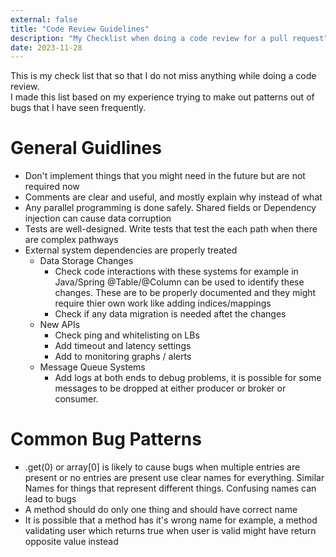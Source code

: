 ```yaml
---
external: false
title: "Code Review Guidelines"
description: "My Checklist when doing a code review for a pull request"
date: 2023-11-28
---
```

This is my check list that so that I do not miss anything while doing a code review.  
I made this list based on my experience trying to make out patterns out of bugs that I have seen frequently.
# General Guidlines
- Don't implement things that you might need in the future but are not required now
- Comments are clear and useful, and mostly explain why instead of what
- Any parallel programming is done safely. Shared fields or Dependency injection can cause data corruption
- Tests are well-designed. Write tests that test the each path when there are complex pathways
- External system dependencies are properly treated
    - Data Storage Changes
        - Check code interactions with these systems for example in Java/Spring @Table/@Column can be used to identify these changes. These are to be properly documented and they might require thier own work like adding indices/mappings
        - Check if any data migration is needed aftet the changes
	- New APIs
        - Check ping and whitelisting on LBs
        - Add timeout and latency settings
	    - Add to monitoring graphs / alerts
    - Message Queue Systems
        - Add logs at both ends to debug problems, it is possible for some messages to be dropped at either producer or broker or consumer.
# Common Bug Patterns
- .get(0) or array[0] is likely to cause bugs when multiple entries are present or no entries are present
	use clear names for everything. Similar Names for things that represent different things. Confusing names can lead to bugs
- A method should do only one thing and should have correct name
- It is possible that a method has it's wrong name for example, a method validating user which returns true when user is valid might have return opposite value instead